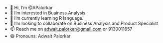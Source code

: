 - 👋 Hi, I’m @APalorkar
- 👀 I’m interested in Buainess Analysis.
- 🌱 I’m currently learning R language.
- 💞️ I’m looking to collaborate on Business Analysis and Product Specialist
- 📫 Reach me on adwait.palorkar@gmail.com or 9130011657
- 😄 Pronouns: Adwait Palorkar

<!---
APalorkar/APalorkar is a ✨ special ✨ repository because its `README.md` (this file) appears on your GitHub profile.
You can click the Preview link to take a look at your changes.
--->
